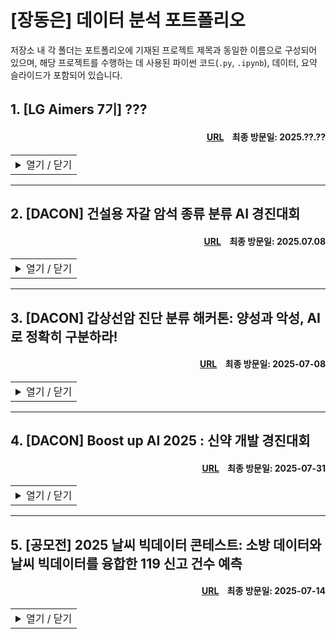 # [장동은] 데이터 분석 포트폴리오
저장소 내 각 폴더는 포트폴리오에 기재된 프로젝트 제목과 동일한 이름으로 구성되어 있으며, 해당 프로젝트를 수행하는 데 사용된 파이썬 코드(`.py`, `.ipynb`), 데이터, 요약 슬라이드가 포함되어 있습니다.

## 1. [LG Aimers 7기] ???
#### <div align='right'>[URL](https://lgaimers.ai/)&nbsp;&nbsp;&nbsp;&nbsp;최종 방문일: 2025.??.??</div>

<table>
<tr>
<td>
<details>
<summary>열기 / 닫기</summary>

<br>2025.??.?? - 2025.??.??</div>
  
### 분석 개요

### 분석 대상

### 분석 방안

### 분석 결과

### 개선점

</details>
</td>
</tr>
</table>

---

## 2. [DACON] 건설용 자갈 암석 종류 분류 AI 경진대회
#### <div align='right'>[URL](https://dacon.io/competitions/official/236471/overview/description)&nbsp;&nbsp;&nbsp;&nbsp;최종 방문일: 2025.07.08</div>

<table>
<tr>
<td>
<details>
<summary>열기 / 닫기</summary>

<br>2025.04.26 - 2025.05.28

### 분석 개요

* 자갈의 암석 종류는 콘크리트와 아스팔트의 품질에 직접적인 영향을 미치므로, 정확한 분류가 요구된다.

* 기존 수작업 방식은 많은 시간과 비용이 소요될 뿐 아니라, 검사자의 숙련도에 따라 정확도에 편차가 발생하는 한계가 있다.

* 건설용 자갈 이미지를 활용해 암석 종류를 분류하는 AI 알고리즘 개발을 목표로 한다.

### 분석 대상

* 학습 데이터: 총 380,020장의 자갈 이미지가 7개 클래스로 분류되어 제공되었으며, 클래스 간 빈도 차가 크다. 가장 많은 클래스는 가장 적은 클래스의 약 6배 수준으로 관측되었다.
  
  |클래스명 |암석 종류 |이미지 수 |비율 (%) |
  |:------|:------|------:|------:|
  |`Andesite` |안산암 |43,802 |11.53 |
  |`Basalt` |현무암 |26,810 |7.05 |
  |`Gneiss` |편마암 |73,914 |19.45 |
  |`Granaite` |화강암 |92,923 |24.45 |
  |`Mud_Sandstone` |이암/사암 |89,467 |23.54 |
  |`Weathered_Rock` |풍화암 |37,169 |9.78 |
  |`Etc` |기타 |15,935 |4.19 |
  |- |- |380,020 |100 |

* 평가 데이터: 클래스 정보가 주어지지 않은 95,006장의 자갈 이미지가 제공되었다.
  
* 평가 기준: Macro F1 Score

### 분석 방안

* 제한된 연산 자원을 고려해, [ImageNet](https://www.image-net.org/)에서 검증된 ConvNeXt Base, Swin V2 Small, EfficientNet V2 Medium을 기반 모형으로 활용하였다. 세 모형 모두 사전학습된 가중치를 초기값으로 사용해 학습을 진행하였다.

* 더 많은 파라미터를 가진 모형이 성능 면에서 유리할 것으로 보였으나, 제한된 연산 자원으로 인해 경량 모형들을 다수 활용한 앙상블 전략을 선택하였다.

* 단순 평균과 같은 관습적인 앙상블 방식 대신, 각 모형의 OOF(Out-of-Fold) 예측 결과를 활용하여 교차 검증 손실 함수를 최소화하는 가중치를 도출하였다.

* 자원 효율 향상을 위해 AMP(Automatic Mixed Precision) 기법을 도입하여 `torch.float32` 대신 `torch.float16`을 적극적으로 활용하였다.

* 클래스 불균형을 고려해, 학습 및 검증 데이터가 동일한 클래스 비율을 갖도록 분할한 후, 손실 함수로 Focal Loss를 사용하였다. Focal Loss와 오버샘플링을 함께 적용한 실험에서 성능 저하가 발생하여, 모형 개발 과정에서 해당 전략은 제외하였다.

* 다양한 환경에서 촬영된 자갈의 색상, 질감, 위치 등의 변화를 모형이 인식할 수 있도록, 회전, 노이즈 추가 등 다양한 데이터 증강(Data Augmentation) 기법을 적용하였다.


### 분석 결과

* 최종 제출 결과: 총 342명의 참가자들 중 58등을 기록하였다.

  |구분 |순위 |Macro F1 |
  |:------|------:|------:|
  |**최종 제출** |**58** |**0.78396** |
  |- |1 |0.93563 |
  |- |2 |0.93306 |
  |- |3 |0.92610 |
  |상위 10% |34 |0.82944|

### 개선점

* 상위권 경쟁자들과 동일한 기반 모형, 학습률(Learning Rate), 스케줄러(Scheduler)를 적용하였으나, 메모리 제약으로 인해 데이터 증강이 제한적이었다. 또한, 학습 속도가 느려 충분한 Epoch을 확보하지 못해, 수렴이 완료되지 않은 모형을 제출하게 되었다.

* 많은 경쟁자들이 Focal Loss와 오버샘플링을 병행하여 높은 성능을 달성한 반면, 해당 프로젝트에서는 두 기법을 함께 사용할 경우 성능 저하가 발생하였다. 이러한 차이는 제한적인 데이터 증강과 짧은 학습 기간에 기인한 것으로 해석된다.

* 상위권 경쟁자들의 실험에 따르면, Focal Loss보다 WCE Loss(Weighted Cross-Entropy Loss)가 소폭 더 안정적인 성능을 보였으며, 해당 문제에서는 WCE Loss가 더 적합한 손실 함수로 판단된다.

</details>
</td>
</tr>
</table>
  
---

## 3. [DACON] 갑상선암 진단 분류 해커톤: 양성과 악성, AI로 정확히 구분하라!
#### <div align='right'>[URL](https://dacon.io/competitions/official/236488/overview/description)&nbsp;&nbsp;&nbsp;&nbsp;최종 방문일: 2025-07-08</div>

<table>
<tr>
<td>
<details>
<summary>열기 / 닫기</summary>

<br>2025.06.29 - 2025.06.30</div>

### 분석 개요


* 정형 데이터를 기반으로 한 예측 알고리즘은 의료 리스크 분석, 조기 진단, 스마트 헬스케어 등 다양한 분야에 활용되며, 진단 정확도를 높이고 치료 결정 속도를 개선한다.

* 갑상선 관련 건강 데이터를 기반으로, 갑상선 결절의 악성 여부를 예측하는 AI 모형 개발을 목표로 한다.

### 분석 대상

* 데이터 명세:

  |변수명 |변수 상세 |
  |:------|:------|
  |`ID` |샘플별 고유 ID |
  |`Age` |환자의 나이 |
  |`Gender` |성별 |
  |`Country` |국적 |
  |`Race` |인종 |
  |`Family_Background` |가족력 여부 |
  |`Radiation_History` |방사선 노출 이력 |
  |`Iodine_Deficiency` |아이오딘 결핍 여부 |
  |`Smoke` |흡연 여부 |
  |`Weight_Risk` |체중 관련 위험도 |
  |`Diabetes` |당뇨병 여부 |
  |`Nodule_Size` |갑상선 결절 크기 |
  |`TSH_Result` |TSH 호르몬 검사 결과 |
  |`T4_Result` |T4 호르몬 검사 결과 |
  |`T3_Result` |T3 호르몬 검사 결과 |
  |`Cancer` |갑상선암 여부|
  
* 학습 데이터: 총 87,159명의 환자로부터 수집된 건강 데이터가 제공되었으며, 낮은 질병 발생률로 인해 심각한 클래스 불균형이 나타났다.
  
  |클래스명 |클래스 상세 |관측 수 |비율 (%) |
  |:------|:------|------:|------:|
  |`0` |양성 |76,700 |88.00 |
  |`1` |악성 |10,459 |12.00 |
  
* 평가 데이터: 46,204명의 환자로부터 수집된 건강 데이터가 클래스 정보 없이 제공되었다.
  
* 평가 기준: Binary F1 Score

### 분석 방안


* 클래스 불균형을 고려하며 `StratifiedKFold`와 `optuna`를 통해 `LGBMClassifier`, `XGBClassifier`, `BalancedRandomForestClassifier`의 최적 하이퍼파라미터를 탐색하였다.

* 각 모형의 Softmax 출력값을 단순 평균해 앙상블을 구성하였으며, `optuna`를 통해 교차 검증 F1 Score를 최대화하는 악성 클래스 판별 임계값(Threshold)을 추가적으로 도출하였다.

* 목표 기반 통계량(Target-Based Statistic)이 의료 데이터에서 효과적이라는 점에 착안하여, 범주형 변수를 악성 오즈비(Odds Ratio)를 반영한 WOE(Weight of Evidence)로 인코딩하였다. 단, 교차 검증 중 데이터 유출을 막기 위해 각 학습 폴드를 기준으로 WOE를 계산하였다.

* 연속형 변수를 `KMeans`로 군집화해 새로운 범주형 변수로 추가하였다. 해당 변수의 유의성이 낮더라도, 의사결정나무 기반 모형에서는 성능에 큰 영향을 주지 않음을 고려하였다.

### 분석 결과

* 최종 제출 결과: 총 661명의 참가자들 중 153등을 기록하였으나, 상위 300등까지의 점수 차이가 매우 근소하였다.
  
  |구분 |순위 |Binary F1 |
  |:------|------:|------:|
  |**최종 제출** |**153** |**0.50946** |
  |- |1 |0.50985 |
  |- |2 |0.50984 |
  |- |3 |0.50984 |
  |상위 10% |66 |0.50974|

### 개선점

* 상위권 참가자 간 점수 차이가 미미해 데이터셋의 분별력에 대한 의문이 제기되었고, 입상 결과가 알고리즘의 우수성에 기반한 것인지에 대한 논란도 뒤따랐다.

* 의사결정나무 기반이 아닌 모형을 앙상블에 포함했을 경우, 데이터의 다양한 구조를 포착하여 성능 향상으로 이어졌을 가능성이 있다.

* 앙상블 모형의 Threshold 산출 시, 각 모형의 Softmax 출력값을 메타 특성(Meta Feature)으로 활용하여 교차 검증을 수행하였다. 검증 폴드를 포함한 전체 예측값을 입력으로 사용하는 방식은 관행적으로 널리 사용되지만, 데이터 유출에 해당하며 교차 검증 F1 Score가 과대평가될 수 있다는 한계가 있다.

</details>
</td>
</tr>
</table>

---

## 4. [DACON] Boost up AI 2025 : 신약 개발 경진대회
#### <div align='right'>[URL](https://dacon.io/competitions/official/236518/overview/description)&nbsp;&nbsp;&nbsp;&nbsp;최종 방문일: 2025-07-31</div>

<table>
<tr>
<td>
<details>
<summary>열기 / 닫기</summary>

<br>2025.06.30 - 2025.07.31</div>

### 분석 개요


* CYP3A4는 약물 대사의 주요 효소로, 전체 P450 효소 대사량의 50% 이상을 담당하며, 대부분의 약물 대사에 관여한다.

* CYP3A4 억제제와 유도제를 병용할 경우, 약물 혈중 농도의 급격한 변동으로 인해 치료 효과가 저하되거나 부작용 위험이 증가할 수 있다.

* 약물의 분자 구조 정보를 기반으로 CYP3A4 저해율을 예측하는 AI 모형 개발을 목표로 한다.

### 주요 역할

* 실전 데이터 분석 경험이 부족한 대학원 동료들이 참여할 수 있도록 팀을 조직하여 프로젝트를 수행하였다.

* 도메인 지식에 대한 사전 조사를 수행한 후, 분석에 필요한 데이터를 확보하였다.

* 각 팀원이 담당한 모형의 하이퍼파라미터 설정을 지원하고, 전체 모형을 통합하는 앙상블 전략을 설계하였다.

### 분석 대상
* 데이터 명세:

  |변수명 |변수 상세 |
  |:------|:------|
  |`ID` |샘플별 고유 ID |
  |`Canonical_Smiles` |분자 구조 데이터 |
  |`Inhibition` |CYP3A4 저해율 (%) |
  
* 학습 데이터: 총 1,681개의 분자에 대한 고유 구조 문자열(Canonical SMILES)가 제공되었다. 아래는 데이터의 예시이다.
  
  |`ID` |`Canonical_Smiles` |`Inhibition`|
  |:------|:------|------:|
  |TRAIN_0000	|Cl.OC1(Cc2cccc(Br)c2)CCNCC1 |12.50 |
  |TRAIN_0001	|Brc1ccc2OCCc3ccnc1c23 |4.45 |
  |TRAIN_0002	|CC1(CO)CC(=NO1)c2cc(c(F)cc2Cl)&#91;N+&#93;(=O)[O-] |4.92 |
  |... |... |... |
  
* 평가 데이터: 총 100개의 분자에 대한 Canonical SMILES가 제공되었다.

* 평가 기준: NRMSE와 Pearson 상관 계수를 결합한 지표를 평가 기준으로 사용하였다.

  $$
  \text{Score} = 0.5 \left[ \left\\{ 1 - \min(\text{NRMSE}, 1) \right\\} + \text{Pearson Correlation Coefficient} \right]
  $$

### 분석 방안

* `rdkit` 라이브러리를 활용하여 `Canonical_Smiles`로부터 다양한 물리화학적 특성과 분자 지문(Fingerprint)을 추출하였다.

* 자료수가 적은데 차원은 높아서 부스팅/랜포 씀

* GNN이 핫한데, 자료 수가 적어서 pretrained 써야 함 > 이거 누가 해줬으면 좋겠다...

### 분석 결과

* 진행중

### 개선점

* 진행중

</details>
</td>
</tr>
</table>

---

## 5. [공모전] 2025 날씨 빅데이터 콘테스트: 소방 데이터와 날씨 빅데이터를 융합한 119 신고 건수 예측
#### <div align='right'>[URL](https://bd.kma.go.kr/contest/main.do)&nbsp;&nbsp;&nbsp;&nbsp;최종 방문일: 2025-07-14</div>

<table>
<tr>
<td>
<details>
<summary>열기 / 닫기</summary>

<br>2025.06.11 - 2025.06.27</div>

### 분석 개요

* 여름철 기온 상승이 119 신고 건수 증가에 영향을 미친다는 선행 연구들이 존재하며, 이에 따라 실제로 어떤 기상 요인이 신고 건수에 영향을 주는지 확인하고자 한다.

* 기상과 지역 특성(면적, 고령 인구 등)을 바탕으로 신고 건수를 예측하는 AI 모형 개발을 목표로 한다.

* 일부 지역에서 실제 신고 건수에 비해 인력이 과도하게 배정되는 문제를 개선하는 데 유용할 것으로 판단된다.

### 주요 역할

* 기상 요인 외에도 신고 건수에 영향을 미치는 요인들을 사전 조사한 뒤, 관련 자료를 수집하였다.

* 데이터 유출을 방지하도록 설계된 `TargetEncoder` 파이프라인을 구축하고, 시계열 특성에 적합한 교차 검증 전략을 수립하였다.

* 개별 모형의 하이퍼파라미터 최적화 및 최종 앙상블 구성을 담당하였다.

### 분석 대상

* 데이터 명세:

  |변수명 |변수 상세 |데이터 출처 |파생 여부 |
  |:------|:------|:-----:|:-----:|
  |`call_count` |일 단위 신고 건수 |공모전 기본 제공 |✕ |
  |`address_gu`, `sub_address` |부산광역시 신고 접수 군·구 및 읍·면·동 |공모전 기본 제공 |✕ |
  |`stn` |AWS 지점 코드 (기상 관측 지점) |공모전 기본 제공 |✕ |
  |`ta_min` 외 8개 |일 단위 기상 정보 (기온, 강수량, 풍속, 습도 등) |공모전 기본 제공 |✕ |
  |`hm_range` 외 7개 |일 단위 기상 파생 변수 |공모전 기본 제공 |◯ |
  |`gu_ta_min` 외 7개 |구별 전년도 기상 파생 변수 |공모전 기본 제공 |◯ |
  |`year` 외 4개 |신고 접수 연월일, 요일, 8월·9월 여부 |공모전 기본 제공 |◯ |
  |`gu_old` 외 10개 |신고 접수 전월 군·구 및 읍·면·동별 인구 정보 |[국가 통계 포털](https://kosis.kr/statHtml/statHtml.do?sso=ok&returnurl=https%3A%2F%2Fkosis.kr%3A443%2FstatHtml%2FstatHtml.do%3FtblId%3DDT_B1%26orgId%3D202%26) |✕ |
  |`call_sum` 외 23개 |이전 신고 이력 |공모전 기본 제공 |◯ |
  |`gu_lat` 외 3개 |군·구 및 읍·면·동별 위경도 |[국토교통부](https://www.vworld.kr/dtmk/dtmk_ntads_s002.do?dsId=30603) |✕ |
  |`gu_cluster` |위경도 클러스터 |[국토교통부](https://www.vworld.kr/dtmk/dtmk_ntads_s002.do?dsId=30603) |◯ | 
  
* 학습 데이터: 2020년부터 2023년까지 매년 5월부터 10월 사이의 유형별·총 119 신고 건수와 기상 자료가 제공되었으며, 신고 접수 날짜와 지역을 기준으로 총 42,924행을 가진다.

* 평가 데이터: 2024년 5월부터 10월 사이의 유형별 119 신고 건수와 기상 자료가 제공되었으며, 신고 접수 날짜와 지역을 기준으로 총 9,601행을 가진다.

* 평가 기준: RMSE

* 제공된 데이터에 일부 품질 문제가 존재하였다:

  * 2024년의 유형별 신고 건수가 제공되어 목표 변수인 2024년의 총 신고 건수를 간접적으로 유추할 수 있었다. 이의 제기 후 '예측 시점 직전까지의 정보는 활용 가능하다'는 공지가 있었으나, 유출 가능성을 차단하지는 못했다.
  * 유형별 신고 건수의 합이 총 신고 건수와 일치하지 않았으며, 이는 [부산광역시 소방 출동 정보 API](https://www.data.go.kr/data/15087824/openapi.do)와도 일치하지 않았다.
  * `OUTER JOIN`이 아닌 `INNER JOIN` 방식으로 결합된 소방·기상 데이터가 제공되어, 신고가 일어나지 않은 날짜의 정보는 데이터에서 제외되었다. 이로 인해 신고 건수가 0인 날은 예측이 불가능하였으며, 통계적 모형이 구조적으로 제한되었다.
  
### 분석 방안

* 기상 자료의 결측값은 날짜와 지역을 고려하여 보간하였다.

* 자료의 비정규성을 고려해 Spearman 상관 계수를 사용하여 기상 변수와 유형별 신고 건수 사이의 상관 관계를 탐색하였다.

* 데이터 유출에 주의하며 `TimeSeriesSplit`과 `optuna`를 통해 `LGBMRegressor`, `RandomForestRegressor`, `XGBRegressor`의 최적 하이퍼파라미터를 탐색하였다.

* 각 모형의 예측값을 Meta Feature로 활용해 `Ridge` 회귀 기반의 앙상블을 수행하였으며, `optuna`를 통해 교차 검증 RMSE를 최소화하는 `alpha`를 탐색하였다.

### 분석 결과

* 상관 분석:

  * 구조 신고 건수는 기온, 습도, 풍속과 약한 양의 상관 관계를 보여, 태풍과의 연관성이 추정된다.

  * 화재 신고 건수는 습도와 약한 음의 상관 관계를 보여, 건조한 기후 조건이 화재 발생에 영향을 미친 것으로 해석된다. 기온과는 약한 양의 상관 관계를 나타내는데, 이는 화재로 인한 기온 상승이 반영된 결과일 수 있다.

  * 구급 및 기타 유형의 신고 건수는 기상 변수와 유의미한 상관 관계를 보이지 않았다.

* 총 신고 건수 예측: 양의 정수를 가지는 목표 변수에 대해 약 1.05의 평가 RMSE를 기록하였다.

* 변수 중요도:

  * 강수량과 풍속 관련 변수의 중요도가 높게 나타나, 상관 분석 결과와 일관되게 태풍의 영향을 크게 받는 것으로 추정된다.

  * 신고 건수가 전반적으로 적고, 날짜와 무관하게 지역 내부에서 일정한 경향을 보여 `TargetEncoder`를 적용한 범주형 변수의 목표 기반 통계량이 높은 중요도를 보였다. 이 중 읍·면·동은 핵심 변수로 작용했다.

  * 지역 규모를 나타내는 변수들, 특히 읍·면·동별 세대 수는 신고 건수 예측에서 중요한 변수로 작용하였다.

* SHAP(SHapley Additive exPlanations) 기반 주요 변수 해석:

  * 상관 분석과 변수 중요도 결과와 일관되게, 강수량과 풍속은 신고 건수 변화에 강한 영향을 미치는 요인으로 나타났다.

  * 읍·면·동 단위에서 신고 특성이 뚜렷하게 나타났으며, 인구 구성 지표는 위험 예측에 있어 매우 유의미한 변수로 작용하였다.

### 개선점

* 모호한 데이터 유출 기준으로 인해 팀 내 혼선이 발생하였다. 예를 들어, 예측 시 당일 기상 자료는 사용할 수 있었지만, 당일 인구 정보의 사용 가능 여부는 불분명하였다. 이러한 이유로 일부 파생 변수의 시점 기준이 일관되지 않았으며, 당시 리더십을 발휘해 이를 명확히 통일했다면 더 나은 결과로 이어질 수 있었을 것이다.

* 신고가 없는 일자의 기상 자료를 확보했다면, 조건부 예측이 아닌 전반적인 신고 건수 예측이 가능했을 것이다.

* 추가 정보를 얻기 위해 접근한 [부산광역시 소방 출동 정보 API](https://www.data.go.kr/data/15087824/openapi.do)는 날짜별 조회가 불가능하고, 저장 구조가 자주 변경되어 실질적인 활용이 어려웠다.

* 데이터 규모의 한계로 딥러닝 모형은 제외하였으나, 시도했다면 경쟁력 있는 성능을 보였을 가능성도 있다.

* 앙상블 모형의 `alpha` 산출 시, 각 모형의 예측값을 Meta Feature로 활용하여 교차 검증을 수행하였다. 검증 폴드를 포함한 전체 예측값을 입력으로 사용하는 방식은 관행적으로 널리 사용되지만, 데이터 유출에 해당하며 교차 검증 RMSE가 과소평가될 수 있다는 한계가 있다.

</details>
</td>
</tr>
</table>

